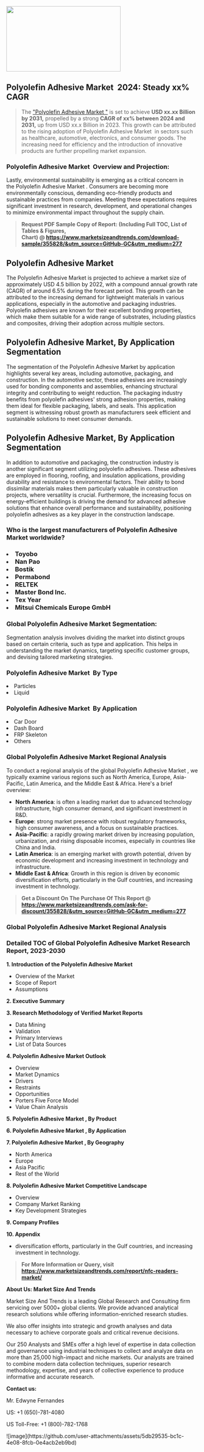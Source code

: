 <p><img class="alignnone size-medium wp-image-20088" src="https://ffe5etoiles.com/wp-content/uploads/2024/12/MST1-300x171.png" alt="" width="300" height="171" /></p><h2 id="ember46" class="ember-view reader-text-block__heading-2">Polyolefin Adhesive Market &nbsp;2024: Steady&nbsp;xx% CAGR</h2><blockquote id="ember47" class="ember-view reader-text-block__blockquote">The&nbsp;<a class="app-aware-link " href="https://www.marketsizeandtrends.com/download-sample/355828/&utm_source=GitHub-GC&utm_medium=277" target="_blank" data-test-app-aware-link="">"Polyolefin Adhesive Market "</a>&nbsp;is set to achieve&nbsp;<strong>USD&nbsp;xx.xx&nbsp;Billion by 2031,</strong>&nbsp;propelled by a strong&nbsp;<strong>CAGR of&nbsp;xx% between 2024 and 2031,</strong>&nbsp;up from USD xx.x Billion in 2023. This growth can be attributed to the rising adoption of&nbsp;Polyolefin Adhesive Market &nbsp;in sectors such as healthcare, automotive, electronics, and consumer goods. The increasing need for efficiency and the introduction of innovative products are further propelling market expansion.</blockquote><h3 id="ember48" class="ember-view reader-text-block__heading-3">Polyolefin Adhesive Market &nbsp;Overview and Projection:</h3><p id="ember49" class="ember-view reader-text-block__paragraph">Lastly, environmental sustainability is emerging as a critical concern in the&nbsp;Polyolefin Adhesive Market . Consumers are becoming more environmentally conscious, demanding eco-friendly products and sustainable practices from companies. Meeting these expectations requires significant investment in research, development, and operational changes to minimize environmental impact throughout the supply chain.</p><blockquote id="ember50" class="ember-view reader-text-block__blockquote"><strong>Request PDF Sample Copy of Report: (Including Full TOC, List of Tables &amp; Figures, Chart)&nbsp;@&nbsp;<strong><a href="https://www.marketsizeandtrends.com/download-sample/355828/&utm_source=GitHub-GC&utm_medium=277" target="_blank">https://www.marketsizeandtrends.com/download-sample/355828/&utm_source=GitHub-GC&utm_medium=277</a></strong></strong></blockquote><h3 class=""> <h2>Polyolefin Adhesive Market</h2><p>The Polyolefin Adhesive Market is projected to achieve a market size of approximately USD 4.5 billion by 2022, with a compound annual growth rate (CAGR) of around 6.5% during the forecast period. This growth can be attributed to the increasing demand for lightweight materials in various applications, especially in the automotive and packaging industries. Polyolefin adhesives are known for their excellent bonding properties, which make them suitable for a wide range of substrates, including plastics and composites, driving their adoption across multiple sectors.</p><h2>Polyolefin Adhesive Market, By Application Segmentation</h2><p>The segmentation of the Polyolefin Adhesive Market by application highlights several key areas, including automotive, packaging, and construction. In the automotive sector, these adhesives are increasingly used for bonding components and assemblies, enhancing structural integrity and contributing to weight reduction. The packaging industry benefits from polyolefin adhesives' strong adhesion properties, making them ideal for flexible packaging, labels, and seals. This application segment is witnessing robust growth as manufacturers seek efficient and sustainable solutions to meet consumer demands.</p><h2>Polyolefin Adhesive Market, By Application Segmentation</h2><p>In addition to automotive and packaging, the construction industry is another significant segment utilizing polyolefin adhesives. These adhesives are employed in flooring, roofing, and insulation applications, providing durability and resistance to environmental factors. Their ability to bond dissimilar materials makes them particularly valuable in construction projects, where versatility is crucial. Furthermore, the increasing focus on energy-efficient buildings is driving the demand for advanced adhesive solutions that enhance overall performance and sustainability, positioning polyolefin adhesives as a key player in the construction landscape.</p></h3><h3 id="" class="">Who is the largest manufacturers of&nbsp;Polyolefin Adhesive Market  worldwide?</h3><h3 class=""></Li><Li>Toyobo</Li><Li> Nan Pao</Li><Li> Bostik</Li><Li> Permabond</Li><Li> RELTEK</Li><Li> Master Bond Inc.</Li><Li> Tex Year</Li><Li> Mitsui Chemicals Europe GmbH</h3><h3 id="ember53" class="ember-view reader-text-block__heading-3">Global&nbsp;Polyolefin Adhesive Market  Segmentation:</h3><p id="ember54" class="ember-view reader-text-block__paragraph">Segmentation analysis involves dividing the market into distinct groups based on certain criteria, such as type and application. This helps in understanding the market dynamics, targeting specific customer groups, and devising tailored marketing strategies.</p><h3 id="" class="">Polyolefin Adhesive Market &nbsp;By Type</h3><p></Li><Li>Particles</Li><Li> Liquid</p><h3 id="" class="">Polyolefin Adhesive Market &nbsp;By Application</h3><p class=""></Li><Li>Car Door</Li><Li> Dash Board</Li><Li> FRP Skeleton</Li><Li> Others</p><h3 id="ember62" class="ember-view reader-text-block__heading-3">Global Polyolefin Adhesive Market  Regional Analysis</h3><p id="ember63" class="ember-view reader-text-block__paragraph">To conduct a regional analysis of the global Polyolefin Adhesive Market , we typically examine various regions such as North America, Europe, Asia-Pacific, Latin America, and the Middle East &amp; Africa. Here's a brief overview:</p><ul><li><strong>North America</strong>: is often a leading market due to advanced technology infrastructure, high consumer demand, and significant investment in R&amp;D.</li><li><strong>Europe</strong>: strong market presence with robust regulatory frameworks, high consumer awareness, and a focus on sustainable practices.</li><li><strong>Asia-Pacific</strong>: a rapidly growing market driven by increasing population, urbanization, and rising disposable incomes, especially in countries like China and India.</li><li><strong>Latin America</strong>: is an emerging market with growth potential, driven by economic development and increasing investment in technology and infrastructure.</li><li><strong>Middle East &amp; Africa</strong>: Growth in this region is driven by economic diversification efforts, particularly in the Gulf countries, and increasing investment in technology.</li></ul><blockquote id="ember61" class="ember-view reader-text-block__blockquote"><strong>Get a Discount On The Purchase Of This Report @ <strong><a href="https://html-cleaner.com/" target="">https://www.marketsizeandtrends.com/ask-for-discount/355828/&utm_source=GitHub-GC&utm_medium=277</a></strong></strong></blockquote><h3 id="ember62" class="ember-view reader-text-block__heading-3">Global Polyolefin Adhesive Market  Regional Analysis</h3><h3 id="" class="">Detailed TOC of Global Polyolefin Adhesive Market  Research Report, 2023-2030</h3><p id="" class=""><strong>1. Introduction of the Polyolefin Adhesive Market </strong></p><ul><li>Overview of the Market</li><li>Scope of Report</li><li>Assumptions</li></ul><p id="" class=""><strong>2. Executive Summary</strong></p><p id="" class=""><strong>3. Research Methodology of Verified Market Reports</strong></p><ul><li>Data Mining</li><li>Validation</li><li>Primary Interviews</li><li>List of Data Sources</li></ul><p id="" class=""><strong>4. Polyolefin Adhesive Market  Outlook</strong></p><ul><li>Overview</li><li>Market Dynamics</li><li>Drivers</li><li>Restraints</li><li>Opportunities</li><li>Porters Five Force Model</li><li>Value Chain Analysis</li></ul><p id="" class=""><strong>5. Polyolefin Adhesive Market , By Product</strong></p><p id="" class=""><strong>6. Polyolefin Adhesive Market , By Application</strong></p><p id="" class=""><strong>7. Polyolefin Adhesive Market , By Geography</strong></p><ul><li>North America</li><li>Europe</li><li>Asia Pacific</li><li>Rest of the World</li></ul><p id="" class=""><strong>8. Polyolefin Adhesive Market  Competitive Landscape</strong></p><ul><li>Overview</li><li>Company Market Ranking</li><li>Key Development Strategies</li></ul><p id="" class=""><strong>9. Company Profiles</strong></p><p id="" class=""><strong>10. Appendix</strong></p><ul><li>diversification efforts, particularly in the Gulf countries, and increasing investment in technology.</li></ul><blockquote id="ember65" class="ember-view reader-text-block__blockquote"><strong>For More Information or Query, visit <strong><strong><a href="https://html-cleaner.com/" target="">https://www.marketsizeandtrends.com/report/nfc-readers-market/</a></strong></strong></strong></blockquote><p id="" class=""><strong>About Us: Market Size And Trends</strong></p><p id="" class="">Market Size And Trends is a leading Global Research and Consulting firm servicing over 5000+ global clients. We provide advanced analytical research solutions while offering information-enriched research studies.</p><p id="" class="">We also offer insights into strategic and growth analyses and data necessary to achieve corporate goals and critical revenue decisions.</p><p id="" class="">Our 250 Analysts and SMEs offer a high level of expertise in data collection and governance using industrial techniques to collect and analyze data on more than 25,000 high-impact and niche markets. Our analysts are trained to combine modern data collection techniques, superior research methodology, expertise, and years of collective experience to produce informative and accurate research.</p><p id="" class=""><strong>Contact us:</strong></p><p id="" class="">Mr. Edwyne Fernandes</p><p id="" class="">US: +1 (650)-781-4080</p><p id="" class="">US Toll-Free: +1 (800)-782-1768</p>
![image](https://github.com/user-attachments/assets/5db29535-bc1c-4e08-8fcb-0e4acb2eb9bd)
